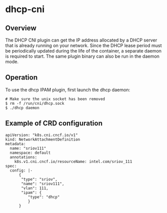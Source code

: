 # dhcp-cni
## Overview

The DHCP CNI plugin can get the IP address allocated by a DHCP server that is already running on your network.
Since the DHCP lease period must be periodically updated during the life of the container, a separate daemon is required to start.
The same plugin binary can also be run in the daemon mode.

## Operation
To use the dhcp IPAM plugin, first launch the dhcp daemon:

```
# Make sure the unix socket has been removed
$ rm -f /run/cni/dhcp.sock
$ ./dhcp daemon
```

## Example of CRD configuration

```
apiVersion: "k8s.cni.cncf.io/v1"
kind: NetworkAttachmentDefinition
metadata:
  name: "sriov111"
  namespace: default
  annotations:
    k8s.v1.cni.cncf.io/resourceName: intel.com/sriov_111
spec:
  config: |-
      {
       "type": "sriov",
       "name": "sriov111",
       "vlan": 111,
       "ipam": {
          "type": "dhcp"
          }
      }


